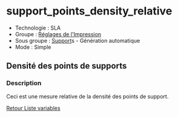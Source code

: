 # support_points_density_relative

* Technologie : SLA
* Groupe : [Réglages de l'Impression](../sla_printer/sla_parameters.md)
* Sous groupe : [Support](../print_settings/print_settings.md#support)s - Génération automatique
* Mode : Simple

## Densité des points de supports

### Description

Ceci est une mesure relative de la densité des points de support.

[Retour Liste variables](variable_list.md)